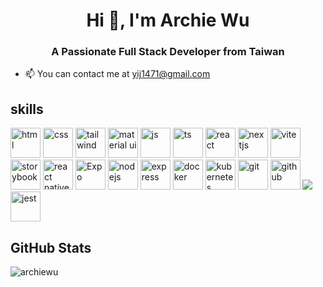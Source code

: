 <h1 align="center">Hi 👋, I'm Archie Wu</h1>
<h3 align="center">A Passionate Full Stack Developer from Taiwan</h3>

- 📫 You can contact me at [yij1471@gmail.com](mailto:yij1471@gmail.com)

<h2>skills</h2>

<p align="left">
<img src="https://img.icons8.com/?size=100&id=20909&format=png" width="48" height="48" alt="html" />
<img src="https://img.icons8.com/?size=100&id=5cVdiiKKi0vX&format=png" width="48" height="48" alt="css" />
<img src="https://img.icons8.com/?size=100&id=FnnFuAIw4e8j&format=png" width="48" height="48" alt="tailwind" />
<img src="https://img.icons8.com/?size=100&id=gFw7X5Tbl3ss&format=png" width="48" height="48" alt="material ui" />
<img src="https://img.icons8.com/?size=100&id=108784&format=png" width="48" height="48" alt="js" />
<img src="https://img.icons8.com/?size=100&id=wpZmKzk11AzJ&format=png" width="48" height="48" alt="ts" />
<img src="https://img.icons8.com/?size=100&id=Nlsua06Gvxel&format=png" width="48" height="48" alt="react" />
<img src="https://img.icons8.com/?size=100&id=AU6Wc7r56Fxz&format=png" width="48" height="48" alt="nextjs" />
<img src="https://img.icons8.com/?size=100&id=dJjTWMogzFzg&format=png" width="48" height="48" alt="vite" />
<img src="https://img.icons8.com/?size=100&id=114461&format=png" width="48" height="48" alt="storybook" />

  
<img src="https://img.icons8.com/?size=100&id=t4YbEbA834uH&format=png" width="48" height="48" alt="react native" />
<img src="https://img.icons8.com/?size=100&id=hmieDPifBlBM&format=png" width="48" height="48" alt="Expo" />


<img src="https://img.icons8.com/?size=100&id=54087&format=png" width="48" height="48" alt="nodejs" />
<img src="https://img.icons8.com/?size=100&id=2ZOaTclOqD4q&format=png" width="48" height="48" alt="express" />


<img src="https://img.icons8.com/?size=100&id=GOHWqwnSE8Sv&format=png" width="48" height="48" alt="docker" />
<img src="https://img.icons8.com/?size=100&id=cvzmaEA4kC0o&format=png" width="48" height="48" alt="kubernetes" />
<img src="https://img.icons8.com/?size=100&id=xBKl2pdJg5kk&format=png" width="48" height="48" alt="git" />
<img src="https://img.icons8.com/?size=100&id=52539&format=png" width="48" height="48" alt="github" />

  
<img src="https://skillicons.dev/icons?i=vitest,cypress" />
<img src="https://img.icons8.com/?size=100&id=bp24DwGXJDyT&format=png" width="48" height="48" alt="jest" />



<h2>GitHub Stats</h2>
<p><img align="left" src="https://github-readme-stats.vercel.app/api/top-langs?username=archiewu&show_icons=true&locale=en&layout=compact&theme=dracula" alt="archiewu" /></p>

